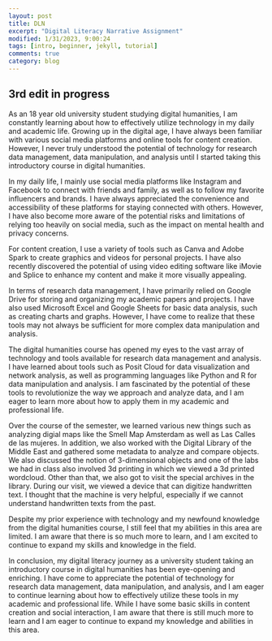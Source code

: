 ```yaml
---
layout: post
title: DLN
excerpt: "Digital Literacy Narrative Assignment"
modified: 1/31/2023, 9:00:24
tags: [intro, beginner, jekyll, tutorial]
comments: true
category: blog
---
```


## 3rd edit in progress

As an 18 year old university student studying digital humanities, I am constantly learning about how to effectively utilize technology in my daily and academic life. Growing up in the digital age, I have always been familiar with various social media platforms and online tools for content creation. However, I never truly understood the potential of technology for research data management, data manipulation, and analysis until I started taking this introductory course in digital humanities.

In my daily life, I mainly use social media platforms like Instagram and Facebook to connect with friends and family, as well as to follow my favorite influencers and brands. I have always appreciated the convenience and accessibility of these platforms for staying connected with others. However, I have also become more aware of the potential risks and limitations of relying too heavily on social media, such as the impact on mental health and privacy concerns.

For content creation, I use a variety of tools such as Canva and Adobe Spark to create graphics and videos for personal projects. I have also recently discovered the potential of using video editing software like iMovie and Splice to enhance my content and make it more visually appealing.

In terms of research data management, I have primarily relied on Google Drive for storing and organizing my academic papers and projects. I have also used Microsoft Excel and Google Sheets for basic data analysis, such as creating charts and graphs. However, I have come to realize that these tools may not always be sufficient for more complex data manipulation and analysis.

The digital humanities course has opened my eyes to the vast array of technology and tools available for research data management and analysis. I have learned about tools such as Posit Cloud for data visualization and network analysis, as well as programming languages like Python and R for data manipulation and analysis. I am fascinated by the potential of these tools to revolutionize the way we approach and analyze data, and I am eager to learn more about how to apply them in my academic and professional life.

Over the course of the semester, we learned various new things such as analyzing digial maps like the Smell Map Amsterdam as well as Las Calles de las mujeres. In addition, we also worked with the Digital Library of the Middle East and gathered some metadata to analyze and compare objects. We also discussed the notion of 3-dimensional objects and one of the labs we had in class also involved 3d printing in which we viewed a 3d printed wordcloud. Other than that, we also got to visit the special archives in the library. During our visit, we viewed a device that can digitize handwritten text. I thought that the machine is very helpful, especially if we cannot understand handwritten texts from the past. 

Despite my prior experience with technology and my newfound knowledge from the digital humanities course, I still feel that my abilities in this area are limited. I am aware that there is so much more to learn, and I am excited to continue to expand my skills and knowledge in the field.

In conclusion, my digital literacy journey as a university student taking an introductory course in digital humanities has been eye-opening and enriching. I have come to appreciate the potential of technology for research data management, data manipulation, and analysis, and I am eager to continue learning about how to effectively utilize these tools in my academic and professional life. While I have some basic skills in content creation and social interaction, I am aware that there is still much more to learn and I am eager to continue to expand my knowledge and abilities in this area.